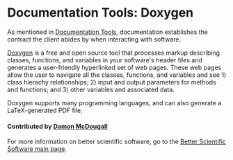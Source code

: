 # Documentation Tools: Doxygen

As mentioned in [Documentation Tools](DocumentationTools.md), documentation
establishes the contract the client abides by when interacting with software.

[Doxygen](http://www.stack.nl/~dimitri/doxygen/index.html) is a free and open
source tool that processes markup describing classes, functions, and variables
in your software's header files and generates a user-friendly hyperlinked set
of web pages.  These web pages allow the user to navigate all the classes,
functions, and variables and see 1) class hierachy relationships; 2) input and
output parameters for methods and functions; and 3) other variables and
associated data.

Doxygen supports many programming languages, and can also generate a
LaTeX-generated PDF file.

#### Contributed by [Damon McDougall](https://github.com/dmcdougall)

For more information on better scientific software, go to the
[Better Scientific Software main page](http://betterscientificsoftware.info).

<!---
Publish: yes
Categories: development
Topics: documentation
Tags: Doxygen
Level: 2
Prerequisites: defaults
Aggregate: subresource
--->
